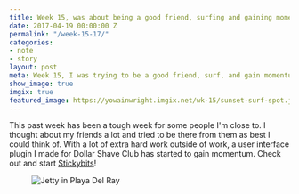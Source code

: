 ```yaml
---
title: Week 15, was about being a good friend, surfing and gaining momentum on another open source project.
date: 2017-04-19 00:00:00 Z
permalink: "/week-15-17/"
categories:
- note
- story
layout: post
meta: Week 15, I was trying to be a good friend, surf, and gain momentum on StickyBits—an open source project I did.
show_image: true
imgix: true
featured_image: https://yowainwright.imgix.net/wk-15/sunset-surf-spot.jpg
---
```


This past week has been a tough week for some people I'm close to. I thought about my friends a lot and tried to be there from them as best I could think of. With a lot of extra hard work outside of work, a user interface plugin I made for Dollar Shave Club has started to gain momentum. Check out and start [Stickybits](https://github.com/dollarshaveclub/stickybits)! 

<figure>
  <img src="//yowainwright.imgix.net/wk-15/playa-del-rey-point.jpg?w=800&h=800&crop=focalpoint&auto=format" alt="Jetty in Playa Del Ray" />
</figure>
